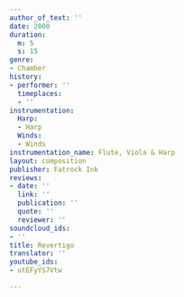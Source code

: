 ```yaml
---
author_of_text: ''
date: 2000
duration:
  m: 5
  s: 15
genre:
- Chamber
history:
- performer: ''
  timeplaces:
  - ''
instrumentation:
  Harp:
  - Harp
  Winds:
  - Winds
instrumentation_name: Flute, Viola & Harp
layout: composition
publisher: Fatrock Ink
reviews:
- date: ''
  link: ''
  publication: ''
  quote: ''
  reviewer: ''
soundcloud_ids:
- ''
title: Revertigo
translator: ''
youtube_ids:
- utEFyYS7Vtw

---
```

